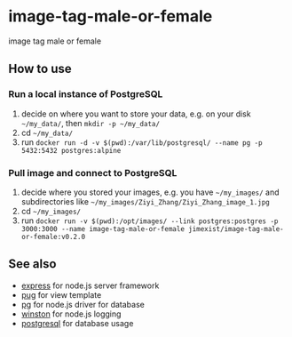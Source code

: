 # image-tag-male-or-female

image tag male or female

## How to use

### Run a local instance of PostgreSQL

1. decide on where you want to store your data, e.g. on your disk `~/my_data/`, then `mkdir -p ~/my_data/`
1. cd `~/my_data/`
1. run `docker run -d -v $(pwd):/var/lib/postgresql/ --name pg -p 5432:5432 postgres:alpine`

### Pull image and connect to PostgreSQL

1. decide where you stored your images, e.g. you have `~/my_images/` and subdirectories like `~/my_images/Ziyi_Zhang/Ziyi_Zhang_image_1.jpg`
1. cd `~/my_images/`
1. run `docker run -v $(pwd):/opt/images/ --link postgres:postgres -p 3000:3000 --name image-tag-male-or-female jimexist/image-tag-male-or-female:v0.2.0`

## See also

* [express](https://expressjs.com/) for node.js server framework
* [pug](https://pugjs.org/) for view template
* [pg](https://www.npmjs.com/package/pg) for node.js driver for database
* [winston](https://github.com/winstonjs/winston/) for node.js logging
* [postgresql](https://www.postgresql.org/) for database usage
